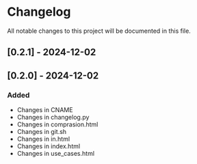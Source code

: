 # Changelog

All notable changes to this project will be documented in this file.

## [0.2.1] - 2024-12-02

## [0.2.0] - 2024-12-02

### Added
- Changes in CNAME
- Changes in changelog.py
- Changes in comprasion.html
- Changes in git.sh
- Changes in in.html
- Changes in index.html
- Changes in use_cases.html


